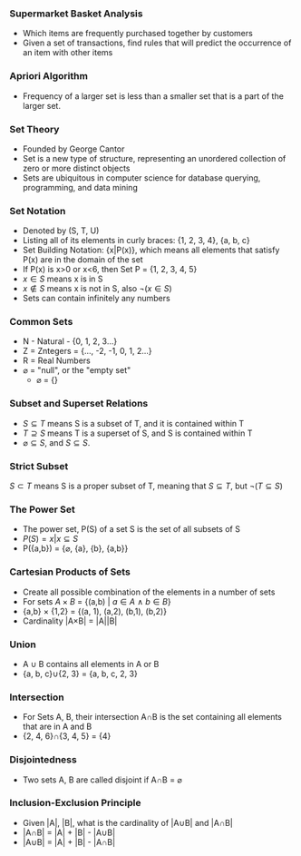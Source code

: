 ### Supermarket Basket Analysis
- Which items are frequently purchased together by customers
- Given a set of transactions, find rules that will predict the occurrence of an item with other items
### Apriori Algorithm
- Frequency of a larger set is less than a smaller set that is a part of the larger set.
### Set Theory
- Founded by George Cantor
- Set is a new type of structure, representing an unordered collection of zero or more distinct objects
- Sets are ubiquitous in computer science for database querying, programming, and data mining
### Set Notation
- Denoted by (S, T, U)
- Listing all of its elements in curly braces: {1, 2, 3, 4}, {a, b, c}
- Set Building Notation: {x|P(x)}, which means all elements that satisfy P(x) are in the domain of the set
- If P(x) is x>0 or x<6, then Set P = {1, 2, 3, 4, 5}
- $x\in S$ means x is in S
- $x \notin S$ means x is not in S, also $\lnot (x\in S)$
- Sets can contain infinitely any numbers
### Common Sets
- N - Natural - {0, 1, 2, 3...}
- Z = Zntegers = {..., -2, -1, 0, 1, 2...}
- R = Real Numbers
- $\varnothing$ = "null", or the "empty set"
	- $\varnothing$ = {}
### Subset and Superset Relations
- $S \subseteq T$ means S is a subset of T, and it is contained within T
- $T \supseteq S$ means T is a superset of S, and S is contained within T
- $\varnothing \subseteq S$, and $S \subseteq S$.
### Strict Subset
$S \subset T$ means S is a proper subset of T, meaning that $S \subseteq T$, but $\lnot (T \subseteq S)$
### The Power Set
- The power set, P(S) of a set S is the set of all subsets of S
- $P(S) = x|x\subseteq S$
- P({a,b}) = {$\varnothing$, {a}, {b}, {a,b}}
### Cartesian Products of Sets
- Create all possible combination of the elements in a number of sets
- For sets $A \times B$ = {(a,b) | $a\in A$ $\land$ $b\in B$}
- {a,b} $\times$ {1,2} = {(a, 1), (a,2), (b,1), (b,2)}
- Cardinality |A$\times$B| = |A||B|
### Union
- A $\cup$ B contains all elements in A or B
- {a, b, c}$\cup${2, 3} = {a, b, c, 2, 3}
### Intersection
- For Sets A, B, their intersection A$\cap$B is the set containing all elements that are in A and B
- {2, 4, 6}$\cap${3, 4, 5} = {4}
### Disjointedness
- Two sets A, B are called disjoint if A$\cap$B = $\varnothing$
### Inclusion-Exclusion Principle
- Given |A|, |B|, what is the cardinality of |A$\cup$B| and |A$\cap$B|
- |A$\cap$B| = |A| + |B| - |A$\cup$B|
- |A$\cup$B| = |A| + |B| - |A$\cap$B|